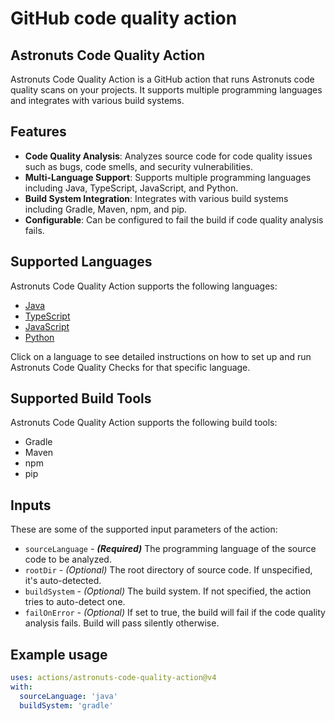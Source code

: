 # GitHub code quality action

## Astronuts Code Quality Action

Astronuts Code Quality Action is a GitHub action that runs Astronuts code quality scans on your projects. It supports multiple programming languages and integrates with various build systems.

## Features

- **Code Quality Analysis**: Analyzes source code for code quality issues such as bugs, code smells, and security vulnerabilities.
- **Multi-Language Support**: Supports multiple programming languages including Java, TypeScript, JavaScript, and Python.
- **Build System Integration**: Integrates with various build systems including Gradle, Maven, npm, and pip.
- **Configurable**: Can be configured to fail the build if code quality analysis fails.

## Supported Languages

Astronuts Code Quality Action supports the following languages:

- [Java](Java.md)
- [TypeScript](Typescript.md)
- [JavaScript](Javascript.md)
- [Python](Python.md)

Click on a language to see detailed instructions on how to set up and run Astronuts Code Quality Checks for that specific language.

## Supported Build Tools

Astronuts Code Quality Action supports the following build tools:

- Gradle
- Maven
- npm
- pip

## Inputs

These are some of the supported input parameters of the action:

- `sourceLanguage` - **_(Required)_** The programming language of the source code to be analyzed.
- `rootDir` - _(Optional)_ The root directory of source code. If unspecified, it's auto-detected.
- `buildSystem` - _(Optional)_ The build system. If not specified, the action tries to auto-detect one.
- `failOnError` - _(Optional)_ If set to true, the build will fail if the code quality analysis fails. Build will pass silently otherwise.

## Example usage

```yaml
uses: actions/astronuts-code-quality-action@v4
with:
  sourceLanguage: 'java'
  buildSystem: 'gradle'